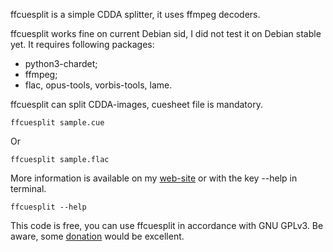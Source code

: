 ffcuesplit is a simple CDDA splitter, it uses ffmpeg decoders.

ffcuesplit works fine on current Debian sid, I did not test it
on Debian stable yet. It requires following packages:

* python3-chardet;
* ffmpeg;
* flac, opus-tools, vorbis-tools, lame.

ffcuesplit can split CDDA-images, cuesheet file is mandatory.

```
ffcuesplit sample.cue
```

Or

```
ffcuesplit sample.flac
```

More information is available on my [web-site](https://codej.ru/FxpZkvMk) or
with the key --help in terminal.

```
ffcuesplit --help
```

This code is free, you can use ffcuesplit in accordance with GNU GPLv3. Be
aware, some [donation](https://yoomoney.ru/to/410015590807463) would be
excellent.
